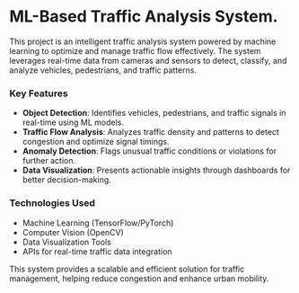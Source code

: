 # ML-Based Traffic Analysis System.  

This project is an intelligent traffic analysis system powered by machine learning to optimize and manage traffic flow effectively. The system leverages real-time data from cameras and sensors to detect, classify, and analyze vehicles, pedestrians, and traffic patterns.  

### **Key Features**  
- **Object Detection**: Identifies vehicles, pedestrians, and traffic signals in real-time using ML models.  
- **Traffic Flow Analysis**: Analyzes traffic density and patterns to detect congestion and optimize signal timings.  
- **Anomaly Detection**: Flags unusual traffic conditions or violations for further action.  
- **Data Visualization**: Presents actionable insights through dashboards for better decision-making.  

### **Technologies Used**  
- Machine Learning (TensorFlow/PyTorch)  
- Computer Vision (OpenCV)  
- Data Visualization Tools  
- APIs for real-time traffic data integration  

This system provides a scalable and efficient solution for traffic management, helping reduce congestion and enhance urban mobility.  
